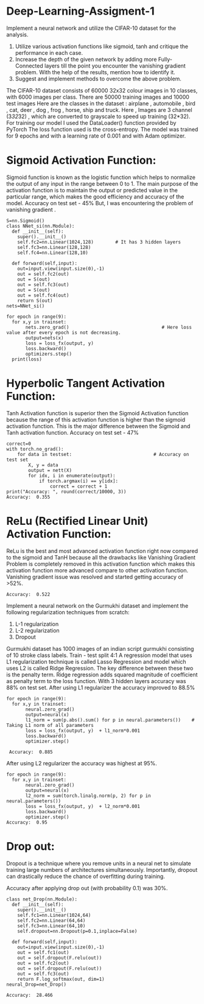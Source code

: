 # Deep-Learning-Assigment-1
Implement a neural network and utilize the CIFAR-10 dataset for the analysis.
1. Utilize various activation functions like sigmoid, tanh and critique the performance in
each case.
2. Increase the depth of the given network by adding more Fully-Connected layers till the
point you encounter the vanishing gradient problem. With the help of the results, mention
how to identify it.
3. Suggest and implement methods to overcome the above problem.

The CIFAR-10 dataset consists of 60000 32x32 colour images in 10 classes, with 6000 images per class. There are 50000 training images and 10000 test images
Here are the classes in the dataset : airplane , automobile , bird , cat, deer , dog , frog , horse, ship and truck.
Here , Images are 3 channel (3*32*32) , which are converted to grayscale to speed up training (32*32).
For training our model I used the DataLoader() function provided by PyTorch
The loss function used is the cross-entropy.
The model was trained  for 9 epochs and with a learning rate of 0.001 and with Adam optimizer.

# Sigmoid Activation Function:

Sigmoid function is known as the logistic function which helps to normalize the output of any input in the range between 0 to 1.  The main purpose of the activation function is to maintain the output or predicted value in the particular range, which makes the good efficiency and accuracy of the model.
Accuracy on test set - 45% 
But, I was encountering the problem of vanishing gradient .
```
S=nn.Sigmoid()
class NNet_si(nn.Module):
  def __init__(self):
    super().__init__()
    self.fc2=nn.Linear(1024,128)        # It has 3 hidden layers
    self.fc3=nn.Linear(128,128)
    self.fc4=nn.Linear(128,10)

  def forward(self,input):
    out=input.view(input.size(0),-1)
    out = self.fc2(out)
    out = S(out)
    out = self.fc3(out)
    out = S(out)
    out = self.fc4(out)
    return S(out)     
nets=NNet_si()
```
```
for epoch in range(9):                        
  for x,y in trainset:
       nets.zero_grad()                                  # Here loss value after every epoch is not decreasing.
       output=nets(x)
       loss = loss_fx(output, y) 
       loss.backward() 
       optimizers.step()
  print(loss) 
  ```

# Hyperbolic Tangent Activation Function:

Tanh Activation function is superior then the Sigmoid Activation function because the range of this activation function is higher than the sigmoid activation function. This is the major difference between the Sigmoid and Tanh activation function.
Accuracy on test set - 47%
```
correct=0
with torch.no_grad():
    for data in testset:                              # Accuracy on test set
        X, y = data
        output = nett(X)
        for idx, i in enumerate(output):
            if torch.argmax(i) == y[idx]:
                correct = correct + 1
print("Accuracy: ", round(correct/10000, 3))
Accuracy:  0.355
```

# ReLu (Rectified Linear Unit) Activation Function:

ReLu is the best and most advanced activation function right now compared to the sigmoid and TanH because all the drawbacks like Vanishing Gradient Problem is completely removed in this activation function which makes this activation function more advanced compare to other activation function.
Vanishing gradient issue was resolved and started getting accuracy of >52%.
```
Accuracy:  0.522
```


Implement a neural network on the Gurmukhi dataset and implement the following regularization
techniques from scratch:
1. L-1 regularization
2. L-2 regularization
3. Dropout

Gurmukhi dataset has 1000 images of an indian script gurmukhi consisting of 10 stroke class labels.
Train - test split 4:1
A regression model that uses L1 regularization technique is called Lasso Regression and model which uses L2 is called Ridge Regression.
The key difference between these two is the penalty term.
Ridge regression adds squared magnitude of coefficient as penalty term to the loss function.
With 3 hidden layers accuracy was 88% on test set.
After using L1 regularizer the accuracy improved to 88.5%
```
for epoch in range(9):                        
  for x,y in trainset:
       neural.zero_grad()
       output=neural(x)
       l1_norm = sum(p.abs().sum() for p in neural.parameters())    # Taking L1 norm of all parameters
       loss = loss_fx(output, y)  + l1_norm*0.001
       loss.backward()
       optimizer.step() 
       
 Accuracy:  0.885
```
After using L2 regularizer the accuracy was highest at 95%.
```
for epoch in range(9):                        
  for x,y in trainset:
       neural.zero_grad()
       output=neural(x)
       l2_norm = sum(torch.linalg.norm(p, 2) for p in neural.parameters())
       loss = loss_fx(output, y)  + l2_norm*0.001
       loss.backward()
       optimizer.step() 
Accuracy:  0.95
```

# Drop out:

Dropout is a technique where you remove units in a neural net to simulate training large numbers of architectures simultaneously. Importantly, dropout can drastically reduce the chance of overfitting during training. 

Accuracy after applying drop out (with probability 0.1) was 30%.
```
class net_Drop(nn.Module):
  def __init__(self):
    super().__init__()
    self.fc1=nn.Linear(1024,64)        
    self.fc2=nn.Linear(64,64)
    self.fc3=nn.Linear(64,10)
    self.dropout=nn.Dropout(p=0.1,inplace=False)

  def forward(self,input):
    out=input.view(input.size(0),-1)
    out = self.fc1(out)
    out = self.dropout(F.relu(out))
    out = self.fc2(out)
    out = self.dropout(F.relu(out))
    out = self.fc3(out)
    return F.log_softmax(out, dim=1)
neural_Drop=net_Drop()

Accuracy:  28.466
```
